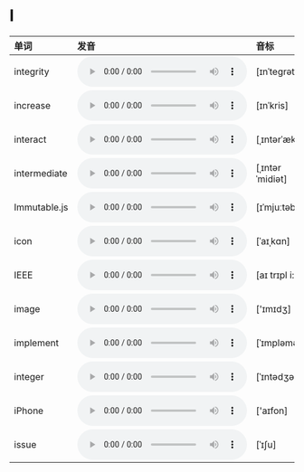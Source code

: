 
# I

| 单词  | 发音 | 音标 |
| :-- | :-- | :-- |
| integrity | <audio src="/public/audio/integrity.mp3" controls="controls" controlslist="nodownload"></audio> | [ɪnˈteɡrəti] |
| increase | <audio src="/public/audio/increase.mp3" controls="controls" controlslist="nodownload"></audio> | [ɪnˈkris] |
| interact | <audio src="/public/audio/interact.mp3" controls="controls" controlslist="nodownload"></audio> | [ˌɪntərˈækt] |
| intermediate | <audio src="/public/audio/intermediate.mp3" controls="controls" controlslist="nodownload"></audio> | [ˌɪntərˈmidiət]  |
| Immutable.js | <audio src="/public/audio/Immutabledot-js.mp3" controls="controls" controlslist="nodownload"></audio> | [ɪˈmjuːtəbl] |
| icon | <audio src="/public/audio/icon.mp3" controls="controls" controlslist="nodownload"></audio> | [ˈaɪˌkɑn] |
| IEEE | <audio src="/public/audio/IEEE.mp3" controls="controls" controlslist="nodownload"></audio> | [aɪ trɪpl i:] |
| image | <audio src="/public/audio/image.mp3" controls="controls" controlslist="nodownload"></audio> | ['ɪmɪdʒ] |
| implement | <audio src="/public/audio/implement.mp3" controls="controls" controlslist="nodownload"></audio> | [ˈɪmpləmənt] |
| integer | <audio src="/public/audio/integer.mp3" controls="controls" controlslist="nodownload"></audio> | [ˈɪntədʒər] |
| iPhone | <audio src="/public/audio/iPhone.mp3" controls="controls" controlslist="nodownload"></audio> | ['aɪfon] |
| issue | <audio src="/public/audio/issue.mp3" controls="controls" controlslist="nodownload"></audio> | [ˈɪʃu] |
